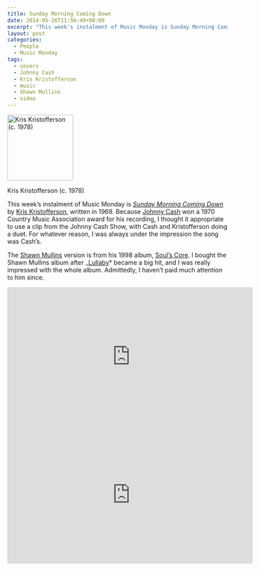 ```yaml
---
title: Sunday Morning Coming Down
date: 2014-05-26T11:56:49+00:00
excerpt: "This week's instalment of Music Monday is Sunday Morning Coming Down. The Kris Kristofferson original from 1969, performed by Kristofferson and Johnny Cash in 1980, and a 1998 cover by Shawn Mullins."
layout: post
categories:
  - People
  - Music Monday
tags:
  - covers
  - Johnny Cash
  - Kris Kristofferson
  - music
  - Shawn Mullins
  - video
---
```


<div id="attachment_3865" class="wp-caption alignleft">
  <a href="https://cdn.craigmcn.ca/img/184px-Kristofferson_-_78.jpg?x-request=xhr" data-fslightbox="lightbox"><img class="size-thumbnail wp-image-3865" src="https://cdn.craigmcn.ca/img/184px-Kristofferson_-_78-150x150.jpg" alt="Kris Kristofferson (c. 1978)" width="150" height="150" /></a>
  
  <p class="wp-caption-text">
    Kris Kristofferson (c. 1978)
  </p>
</div>

This week&#8217;s instalment of Music Monday is [_Sunday Morning Coming Down_](http://en.wikipedia.org/wiki/Sunday_Mornin%27_Comin%27_Down) by [Kris Kristofferson](http://www.kriskristofferson.com/), written in 1969. Because [Johnny Cash](http://johnnycash.com/) won a 1970 Country Music Association award for his recording, I thought it appropriate to use a clip from the Johnny Cash Show, with Cash and Kristofferson doing a duet. For whatever reason, I was always under the impression the song was Cash&#8217;s.

The [Shawn Mullins](http://www.shawnmullins.com/) version is from his 1998 album, [Soul&#8217;s Core](http://en.wikipedia.org/wiki/Soul%27s_Core). I bought the Shawn Mullins album after _[Lullaby](http://en.wikipedia.org/wiki/Lullaby_(Shawn*Mullins_song))* became a big hit, and I was really impressed with the whole album. Admittedly, I haven&#8217;t paid much attention to him since.

<div class="video-container">
	<iframe width="560" height="315" src="https://www.youtube.com/embed/vbqGWTxwZEA" frameborder="0" allowfullscreen></iframe>
</div>

<div class="video-container">
	<iframe width="560" height="315" src="https://www.youtube.com/embed/S4hSbZLYO60" frameborder="0" allowfullscreen></iframe>
</div>
